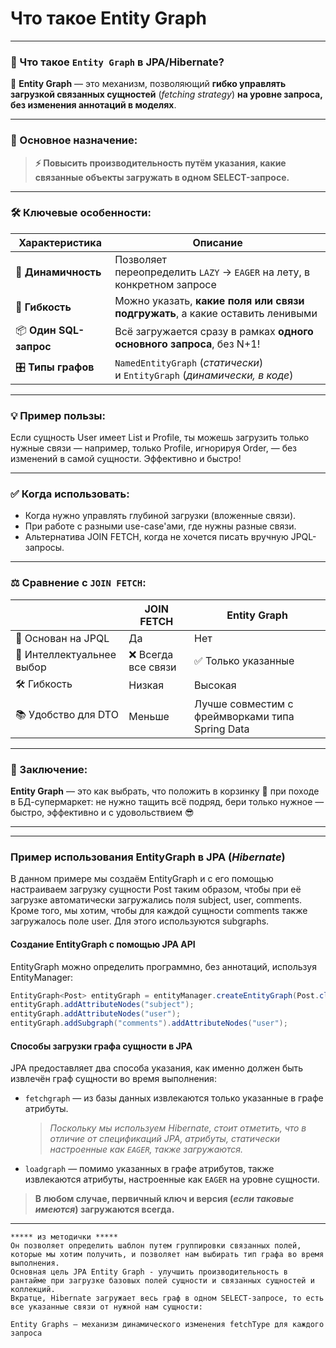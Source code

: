 # Что такое Entity Graph

---
### 🧭 Что такое `Entity Graph` в JPA/Hibernate?
📌 **Entity Graph** — это механизм, позволяющий **гибко управлять загрузкой связанных сущностей** (_fetching strategy_) **на уровне запроса, без изменения аннотаций в моделях**.

---
### 🎯 Основное назначение:

[](https://github.com/yury-connect/ITM_task026_Java_Podgotovka_k_INTERVJU/blob/by_questions/ITM/ITM05_Hibernate/Hibernate.md#-%D0%BE%D1%81%D0%BD%D0%BE%D0%B2%D0%BD%D0%BE%D0%B5-%D0%BD%D0%B0%D0%B7%D0%BD%D0%B0%D1%87%D0%B5%D0%BD%D0%B8%D0%B5)

> **⚡ Повысить производительность путём указания, какие связанные объекты загружать в одном SELECT-запросе.**

---

### 🛠️ Ключевые особенности:

[](https://github.com/yury-connect/ITM_task026_Java_Podgotovka_k_INTERVJU/blob/by_questions/ITM/ITM05_Hibernate/Hibernate.md#%EF%B8%8F-%D0%BA%D0%BB%D1%8E%D1%87%D0%B5%D0%B2%D1%8B%D0%B5-%D0%BE%D1%81%D0%BE%D0%B1%D0%B5%D0%BD%D0%BD%D0%BE%D1%81%D1%82%D0%B8)

|**Характеристика**|**Описание**|
|---|---|
|🔄 **Динамичность**|Позволяет переопределить `LAZY` → `EAGER` на лету, в конкретном запросе|
|🔗 **Гибкость**|Можно указать, **какие поля или связи подгружать**, а какие оставить ленивыми|
|📦 **Один SQL-запрос**|Всё загружается сразу в рамках **одного основного запроса**, без N+1!|
|🎛 **Типы графов**|`NamedEntityGraph` (_статически_) и `EntityGraph` (_динамически, в коде_)|

---

### 💡 Пример пользы:

[](https://github.com/yury-connect/ITM_task026_Java_Podgotovka_k_INTERVJU/blob/by_questions/ITM/ITM05_Hibernate/Hibernate.md#-%D0%BF%D1%80%D0%B8%D0%BC%D0%B5%D1%80-%D0%BF%D0%BE%D0%BB%D1%8C%D0%B7%D1%8B)

Если сущность User имеет List и Profile, ты можешь загрузить только нужные связи — например, только Profile, игнорируя Order, — без изменений в самой сущности. Эффективно и быстро!

---

### ✅ Когда использовать:

[](https://github.com/yury-connect/ITM_task026_Java_Podgotovka_k_INTERVJU/blob/by_questions/ITM/ITM05_Hibernate/Hibernate.md#-%D0%BA%D0%BE%D0%B3%D0%B4%D0%B0-%D0%B8%D1%81%D0%BF%D0%BE%D0%BB%D1%8C%D0%B7%D0%BE%D0%B2%D0%B0%D1%82%D1%8C-4)

- Когда нужно управлять глубиной загрузки (вложенные связи).
- При работе с разными use-case'ами, где нужны разные связи.
- Альтернатива JOIN FETCH, когда не хочется писать вручную JPQL-запросы.

---

### ⚖️ Сравнение с `JOIN FETCH`:

[](https://github.com/yury-connect/ITM_task026_Java_Podgotovka_k_INTERVJU/blob/by_questions/ITM/ITM05_Hibernate/Hibernate.md#%EF%B8%8F-%D1%81%D1%80%D0%B0%D0%B2%D0%BD%D0%B5%D0%BD%D0%B8%D0%B5-%D1%81-join-fetch)

||**JOIN FETCH**|**Entity Graph**|
|---|---|---|
|📄 Основан на JPQL|Да|Нет|
|🧠 Интеллектуальнее выбор|❌ Всегда все связи|✅ Только указанные|
|🛠️ Гибкость|Низкая|Высокая|
|📚 Удобство для DTO|Меньше|Лучше совместим с фреймворками типа Spring Data|

---

### 🧩 Заключение:

[](https://github.com/yury-connect/ITM_task026_Java_Podgotovka_k_INTERVJU/blob/by_questions/ITM/ITM05_Hibernate/Hibernate.md#-%D0%B7%D0%B0%D0%BA%D0%BB%D1%8E%D1%87%D0%B5%D0%BD%D0%B8%D0%B5)

**Entity Graph** — это как выбрать, что положить в корзинку 🧺 при походе в БД-супермаркет: не нужно тащить всё подряд, бери только нужное — быстро, эффективно и с удовольствием 😎

---

---

### Пример использования EntityGraph в JPA (_Hibernate_)

[](https://github.com/yury-connect/ITM_task026_Java_Podgotovka_k_INTERVJU/blob/by_questions/ITM/ITM05_Hibernate/Hibernate.md#%D0%BF%D1%80%D0%B8%D0%BC%D0%B5%D1%80-%D0%B8%D1%81%D0%BF%D0%BE%D0%BB%D1%8C%D0%B7%D0%BE%D0%B2%D0%B0%D0%BD%D0%B8%D1%8F-entitygraph-%D0%B2-jpa-hibernate)

В данном примере мы создаём EntityGraph и с его помощью настраиваем загрузку сущности Post таким образом, чтобы при её загрузке автоматически загружались поля subject, user, comments. Кроме того, мы хотим, чтобы для каждой сущности comments также загружалось поле user. Для этого используются subgraphs.

#### Создание EntityGraph с помощью JPA API

[](https://github.com/yury-connect/ITM_task026_Java_Podgotovka_k_INTERVJU/blob/by_questions/ITM/ITM05_Hibernate/Hibernate.md#%D1%81%D0%BE%D0%B7%D0%B4%D0%B0%D0%BD%D0%B8%D0%B5-entitygraph-%D1%81-%D0%BF%D0%BE%D0%BC%D0%BE%D1%89%D1%8C%D1%8E-jpa-api)

EntityGraph можно определить программно, без аннотаций, используя EntityManager:

```java
EntityGraph<Post> entityGraph = entityManager.createEntityGraph(Post.class);
entityGraph.addAttributeNodes("subject");
entityGraph.addAttributeNodes("user");
entityGraph.addSubgraph("comments").addAttributeNodes("user");
```

#### Способы загрузки графа сущности в JPA

[](https://github.com/yury-connect/ITM_task026_Java_Podgotovka_k_INTERVJU/blob/by_questions/ITM/ITM05_Hibernate/Hibernate.md#%D1%81%D0%BF%D0%BE%D1%81%D0%BE%D0%B1%D1%8B-%D0%B7%D0%B0%D0%B3%D1%80%D1%83%D0%B7%D0%BA%D0%B8-%D0%B3%D1%80%D0%B0%D1%84%D0%B0-%D1%81%D1%83%D1%89%D0%BD%D0%BE%D1%81%D1%82%D0%B8-%D0%B2-jpa)

JPA предоставляет два способа указания, как именно должен быть извлечён граф сущности во время выполнения:

- `fetchgraph` — из базы данных извлекаются только указанные в графе атрибуты.
    
    > _Поскольку мы используем Hibernate, стоит отметить, что в отличие от спецификаций JPA, атрибуты, статически настроенные как `EAGER`, также загружаются._
    
- `loadgraph` — помимо указанных в графе атрибутов, также извлекаются атрибуты, настроенные как `EAGER` на уровне сущности.
    

> **В любом случае, первичный ключ и версия (_если таковые имеются_) загружаются всегда.**

---

```
***** из методички *****
Он позволяет определить шаблон путем группировки связанных полей, которые мы хотим получить, и позволяет нам выбирать тип графа во время выполнения.
Основная цель JPA Entity Graph - улучшить производительность в рантайме при загрузке базовых полей сущности и связанных сущностей и коллекций. 
Вкратце, Hibernate загружает весь граф в одном SELECT-запросе, то есть все указанные связи от нужной нам сущности:

Entity Graphs — механизм динамического изменения fetchType для каждого запроса
```